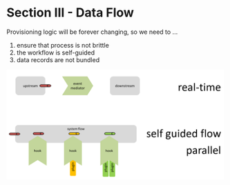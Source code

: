 # Section III - Data Flow

Provisioning logic will be forever changing, so we need to ...

1. ensure that process is not brittle
2. the workflow is self-guided
3. data records are not bundled

![DaaS Pattern](../.gitbook/assets/event-provisioning.png)

